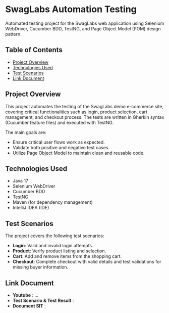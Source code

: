 # SwagLabs Automation Testing

Automated testing project for the SwagLabs web application using Selenium WebDriver, Cucumber BDD, TestNG, and Page Object Model (POM) design pattern.

## Table of Contents

- [Project Overview](#project-overview)
- [Technologies Used](#technologies-used)
- [Test Scenarios](#test-scenarios)
- [Link Document](#link-document)

## Project Overview
This project automates the testing of the SwagLabs demo e-commerce site, covering critical functionalities such as login, product selection, cart management, and checkout process. The tests are written in Gherkin syntax (Cucumber feature files) and executed with TestNG.

The main goals are:
- Ensure critical user flows work as expected.
- Validate both positive and negative test cases.
- Utilize Page Object Model to maintain clean and reusable code.

## Technologies Used
- Java 17
- Selenium WebDriver
- Cucumber BDD
- TestNG
- Maven (for dependency management)
- IntelliJ IDEA (IDE)

## Test Scenarios
The project covers the following test scenarios:

- **Login**: Valid and invalid login attempts.
- **Product**: Verify product listing and selection.
- **Cart**: Add and remove items from the shopping cart.
- **Checkout**: Complete checkout with valid details and test validations for missing buyer information.

## Link Document
- **Youtube** : ...
- **Test Scenario & Test Result** :
- **Document SIT** :